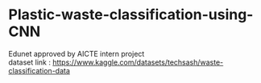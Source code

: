 # Plastic-waste-classification-using-CNN
Edunet approved by AICTE intern project  
dataset link : https://www.kaggle.com/datasets/techsash/waste-classification-data
